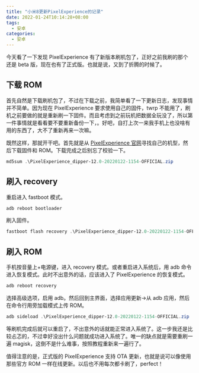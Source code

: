 ```yaml
---
title: "小米8更新PixelExperience的记录"
date: 2022-01-24T10:14:28+08:00
tags:
  - 安卓
categories:
  - 安卓
---
```


今天看了一下发现 PixelExperience 有了新版本刷机包了，正好之前我刷的那个还是 beta 版，现在也有了正式版。也就是说，又到了折腾的时候了。

## 下载 ROM

首先自然是下载刷机包了，不过在下载之前，我简单看了一下更新日志，发现事情并不简单。因为现在 PixelExperience 要求使用自己的固件，twrp 不能用了，刷机之前要做的就是重新刷一下固件。而且考虑到之前玩机把数据全玩没了，所以第一件事情就是看看要不要重新备份一下，。好吧，自打上次一来我手机上也没啥有用的东西了，大不了重新再来一次嘛。

既然这样，那就开干吧。首先就是从 [PixelExperience 官网](https://download.pixelexperience.org/dipper)寻找自己的机型，然后下载固件和 ROM。下载完成之后别忘了校验一下。

```powershell
md5sum .\PixelExperience_dipper-12.0-20220122-1154-OFFICIAL.zip
```

## 刷入 recovery

重启进入 fastboot 模式。

```sh
adb reboot bootloader
```

刷入固件。

```powershell
fastboot flash recovery .\PixelExperience_dipper-12.0-20220122-1154-OFFICIAL.img
```

## 刷入 ROM

手机按音量上+电源键，进入 recovery 模式。或者重启进入系统后，用 adb 命令进入恢复模式。此时不出意外的话，应该进入了 PixelExperience 的恢复模式。

```sh
adb reboot recovery
```

选择高级选项，启用 adb。然后回到主界面，选择应用更新->从 adb 应用，然后在命令行用旁加载模式上传 ROM。

```powershell
adb sideload .\PixelExperience_dipper-12.0-20220122-1154-OFFICIAL.zip
```

等刷机完成后就可以重启了，不出意外的话就能正常进入系统了。这一步我还是比较忐忑的，不过幸好没出什么问题就成功进入系统了。唯一的缺点就是需要重刷一遍 magisk，这倒不是什么难事，按照教程重新来一遍行了。

值得注意的是，正式版的 PixelExperience 支持 OTA 更新，也就是说可以像使用那些官方 ROM 一样在线更新。以后也不用每次都卡刷了，perfect！
